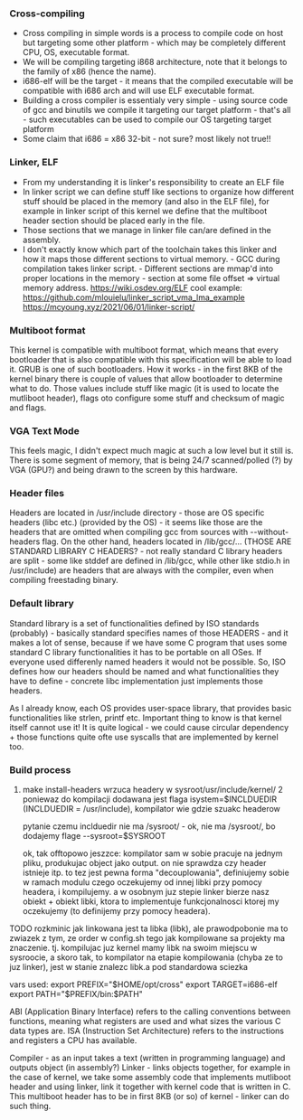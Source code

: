 ### Cross-compiling

- Cross compiling in simple words is a process to compile code on host but targeting some other platform - which 
may be completely different CPU, OS, executable format.
- We will be compiling targeting i868 architecture, note that it belongs to the family of x86 (hence the name).
- i686-elf will be the target - it means that the compiled executable will be compatible with i686 arch and
will use ELF executable format.
- Building a cross compiler is essentialy very simple - using source code of gcc and binutils we compile it
targeting our target platform - that's all - such executables can be used to compile our OS targeting target platform
- Some claim that i686 = x86 32-bit - not sure? most likely not true!!

### Linker, ELF

- From my understanding it is linker's responsibility to create an ELF file
- In linker script we can define stuff like sections to organize how different stuff should be placed in the memory (and also in the ELF file), for example in linker script of this kernel we define that the multiboot header section should be placed early in the file.
- Those sections that we manage in linker file can/are defined in the assembly.
- I don't exactly know which part of the toolchain takes this linker and how it maps those different sections to virtual memory. 
        - GCC during compilation takes linker script.
        - Different sections are mmap'd into proper locations in the memory - section at some file offset => virtual memory address.
        https://wiki.osdev.org/ELF
        cool example: https://github.com/mlouielu/linker_script_vma_lma_example
        https://mcyoung.xyz/2021/06/01/linker-script/

### Multiboot format

This kernel is compatible with multiboot format, which means that every bootloader that is also compatible with this specification will be able to load it.
GRUB is one of such bootloaders.
How it works - in the first 8KB of the kernel binary there is couple of values that allow bootloader to determine what to do.
Those values include stuff like magic (it is used to locate the mutliboot header), flags oto configure some stuff and checksum of magic and flags.

### VGA Text Mode

This feels magic, I didn't expect much magic at such a low level but it still is.
There is some segment of memory, that is being 24/7 scanned/polled (?) by VGA (GPU?) and being drawn to the screen by this hardware.

### Header files

Headers are located in /usr/include directory - those are OS specific headers (libc etc.) (provided by the OS) - it seems like those are the headers that are omitted when compiling
gcc from sources with --without-headers flag. On the other hand, headers located in /lib/gcc/... (THOSE ARE STANDARD LIBRARY C HEADERS? - not really standard C library headers are split - some like stddef are defined in /lib/gcc, while other like stdio.h in /usr/include) are headers that are always with the compiler, even when compiling
freestading binary.

### Default library

Standard library is a set of functionalities defined by ISO standards (probably) - basically standard specifies names of those HEADERS - and it makes a lot of sense,
because if we have some C program that uses some standard C library functionalities it has to be portable on all OSes. If everyone used differenly named headers
it would not be possible.
So, ISO defines how our headers should be named and what functionalities they have to define - concrete libc implementation just implements those headers.

As I already know, each OS provides user-space library, that provides basic functionalities like strlen, printf etc.
Important thing to know is that kernel itself cannot use it! It is quite logical - we could cause circular dependency + those functions
quite ofte use syscalls that are implemented by kernel too.


### Build process

 1. make install-headers wrzuca headery w sysroot/usr/include/kernel/
 2 poniewaz do kompilacji dodawana jest flaga isystem=$INCLDUEDIR (INCLDUEDIR = /usr/include), kompilator wie gdzie szuakc headerow

     pytanie czemu inclduedir nie ma /sysroot/ - ok, nie ma /sysroot/, bo dodajemy flage --sysroot=$SYSROOT

     ok, tak offtopowo jeszzce: kompilator sam w sobie pracuje na jednym pliku, produkujac object jako output.
     on nie sprawdza czy header istnieje itp. to tez jest pewna forma "decouplowania",
     definiujemy sobie w ramach modulu czego oczekujemy od innej libki przy pomocy headera, i kompilujemy.
     a w osobnym juz stepie linker bierze nasz obiekt + obiekt libki, ktora to implementuje funkcjonalnosci ktorej my oczekujemy (to definijemy przy pomocy headera).


TODO rozkminic jak linkowana jest ta libka (libk), ale prawodpobonie ma to zwiazek z tym,
ze order w config.sh tego jak kompilowane sa projekty ma znaczenie.
tj. kompilujac juz kernel mamy libk na swoim miejscu w sysroocie, a skoro tak, to kompilator na etapie kompilowania (chyba ze to juz linker), jest w stanie znalezc libk.a pod standardowa sciezka



vars used:
export PREFIX="$HOME/opt/cross"
export TARGET=i686-elf
export PATH="$PREFIX/bin:$PATH"

ABI (Application Binary Interface) refers to the calling conventions between functions, meaning what registers are used and what sizes the various C data types are. ISA (Instruction Set Architecture) refers to the instructions and registers a CPU has available.

Compiler - as an input takes a text (written in programming language) and outputs object (in assembly?)
Linker - links objects together, for example in the case of kernel, we take some assembly code that implements mutliboot header and using linker, link it together with kernel code that is written in C.
This multiboot header has to be in first 8KB (or so) of kernel - linker can do such thing.
